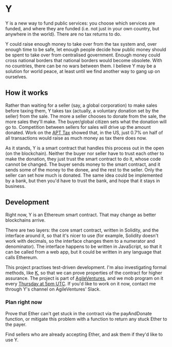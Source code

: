# Y

Y is a new way to fund public services: you choose which services are funded, and where they are funded (i.e. not just in your own country, but anywhere in the world). There are no tax returns to do.

Y could raise enough money to take over from the tax system and, over enough time to be safe, let enough people decide how public money should be spent to take over from centralised government. Enough money could cross national borders that national borders would become obsolete. With no countries, there can be no wars between them. I believe Y may be a solution for world peace, at least until we find another way to gang up on ourselves.

## How it works

Rather than waiting for a seller (say, a global corporation) to make sales before taxing them, Y takes tax (actually, a voluntary donation set by the seller) from the sale. The more a seller chooses to donate from the sale, the more sales they'll make. The buyer/global citizen sets what the donation will go to. Competition between sellers for sales will drive up the amount donated. Work on the [APT Tax](http://www.apttax.com) showed that, in the US, just 0.7% on half of all transactions would raise as much money as tax there does now.

As it stands, Y is a smart contract that handles this process out in the open (on the blockchain). Neither the buyer nor seller have to trust each other to make the donation, they just trust the smart contract to do it, whose code cannot be changed. The buyer sends money to the smart contract, and it sends some of the money to the donee, and the rest to the seller. Only the seller can set how much is donated. The same idea could be implemented by a bank, but then you'd have to trust the bank, and hope that it stays in business.

## Development

Right now, Y is an Ethereum smart contract. That may change as better blockchains arrive.

There are two layers: the core smart contract, written in Solidity, and the interface around it, so that it's nicer to use (for example, Solidity doesn't work with decimals, so the interface changes them to a numerator and denominator). The interface happens to be written in JavaScript, so that it can be called from a web app, but it could be written in any language that calls Ethereum.

This project practises test-driven development. I'm also investigating formal methods, like [K](https://runtimeverification.com/blog/?p=496), so that we can prove properties of the contract for higher assurance. The project is part of [AgileVentures](https://www.agileventures.org/projects/y), and we mob program on it every [Thursday at 5pm UTC](https://www.agileventures.org/events/y-mob-programming). If you'd like to work on it now, contact me through Y's channel on AgileVentures' Slack.

### Plan right now

Prove that Ether can't get stuck in the contract via the payAndDonate function, or mitigate this problem with a function to return any stuck Ether to the payer.

Find sellers who are already accepting Ether, and ask them if they'd like to use Y.
